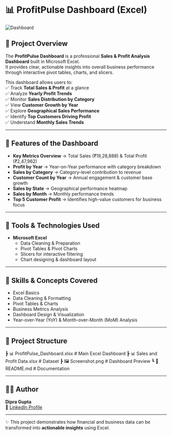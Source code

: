 # 📊 ProfitPulse Dashboard (Excel)

![Dashboard](https://github.com/dofficial/ProfitPulse-Dashboard/edit/main/Screenshot.png)

## 📌 Project Overview  
The **ProfitPulse Dashboard** is a professional **Sales & Profit Analysis Dashboard** built in Microsoft Excel.  
It provides clear, actionable insights into overall business performance through interactive pivot tables, charts, and slicers.  

This dashboard allows users to:  
✅ Track **Total Sales & Profit** at a glance  
✅ Analyze **Yearly Profit Trends**  
✅ Monitor **Sales Distribution by Category**  
✅ View **Customer Growth by Year**  
✅ Explore **Geographical Sales Performance**  
✅ Identify **Top Customers Driving Profit**  
✅ Understand **Monthly Sales Trends**  

---

## 🔹 Features of the Dashboard
- **Key Metrics Overview** → Total Sales (₹19,28,888) & Total Profit (₹2,47,962)  
- **Profit by Year** → Year-on-Year performance with category breakdown  
- **Sales by Category** → Category-level contribution to revenue  
- **Customer Count by Year** → Annual engagement & customer base growth  
- **Sales by State** → Geographical performance heatmap  
- **Sales by Month** → Monthly performance trends  
- **Top 5 Customer Profit** → Identifies high-value customers for business focus  

---

## 🔹 Tools & Technologies Used
- **Microsoft Excel**  
  - Data Cleaning & Preparation  
  - Pivot Tables & Pivot Charts  
  - Slicers for interactive filtering  
  - Chart designing & dashboard layout  

---

## 🔹 Skills & Concepts Covered
- Excel Basics  
- Data Cleaning & Formatting  
- Pivot Tables & Charts  
- Business Metrics Analysis  
- Dashboard Design & Visualization  
- Year-over-Year (YoY) & Month-over-Month (MoM) Analysis  

---

## 📂 Project Structure
┣ 📊 ProfitPulse_Dashboard.xlsx # Main Excel Dashboard
┣ 📊 Sales and Profit Data.xlsx # Dataset
┣ 🖼️ Screenshot.png # Dashboard Preview
┗ 📄 README.md # Documentation

---

## 👨‍💻 Author
**Dipra Gupta**  
🔗 [LinkedIn Profile](https://www.linkedin.com/in/dipra-gupta-12b2b0374)  

---

✨ This project demonstrates how financial and business data can be transformed into **actionable insights** using Excel.  
